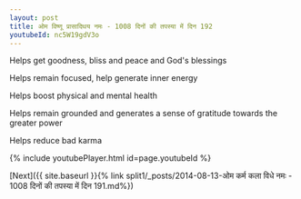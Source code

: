 ```yaml
---
layout: post
title: ओम विष्णू प्रासादिथय नमः - 1008 दिनों की तपस्या में दिन 192
youtubeId: nc5W19gdV3o
---
```

 
 
Helps get goodness, bliss and peace and God's blessings
 
Helps remain focused, help generate inner energy 
 
Helps boost physical and mental health 
 
Helps remain grounded and generates a sense of gratitude towards the greater power 
 
Helps reduce bad karma
 
 
 
 


{% include youtubePlayer.html id=page.youtubeId %}
 
[Next]({{ site.baseurl }}{% link  split1/_posts/2014-08-13-ओम कर्म कला विधे नमः - 1008 दिनों की तपस्या में दिन 191.md%})
 
